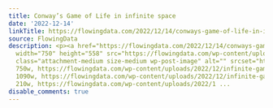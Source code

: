 ```yaml
---
title: Conway’s Game of Life in infinite space
date: '2022-12-14'
linkTitle: https://flowingdata.com/2022/12/14/conways-game-of-life-in-infinite-space/
source: FlowingData
description: <p><a href="https://flowingdata.com/2022/12/14/conways-game-of-life-in-infinite-space/"><img
  width="750" height="558" src="https://flowingdata.com/wp-content/uploads/2022/12/infinite-game-of-life-750x558.png"
  class="attachment-medium size-medium wp-post-image" alt="" srcset="https://flowingdata.com/wp-content/uploads/2022/12/infinite-game-of-life-750x558.png
  750w, https://flowingdata.com/wp-content/uploads/2022/12/infinite-game-of-life-1090x811.png
  1090w, https://flowingdata.com/wp-content/uploads/2022/12/infinite-game-of-life-210x156.png
  210w, https://flowingdata.com/wp-content/uploads/2022/1 ...
disable_comments: true
---
```

<p><a href="https://flowingdata.com/2022/12/14/conways-game-of-life-in-infinite-space/"><img width="750" height="558" src="https://flowingdata.com/wp-content/uploads/2022/12/infinite-game-of-life-750x558.png" class="attachment-medium size-medium wp-post-image" alt="" srcset="https://flowingdata.com/wp-content/uploads/2022/12/infinite-game-of-life-750x558.png 750w, https://flowingdata.com/wp-content/uploads/2022/12/infinite-game-of-life-1090x811.png 1090w, https://flowingdata.com/wp-content/uploads/2022/12/infinite-game-of-life-210x156.png 210w, https://flowingdata.com/wp-content/uploads/2022/1 ...